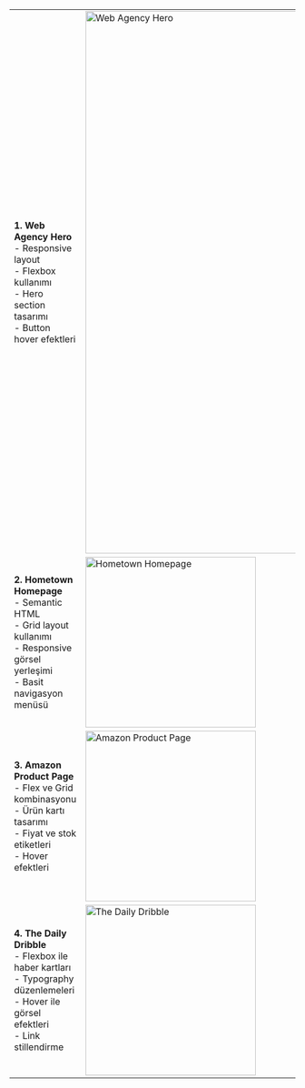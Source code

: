 <table>
  <tr>
    <td>
      <strong>1. Web Agency Hero</strong><br>
      - Responsive layout<br>
      - Flexbox kullanımı<br>
      - Hero section tasarımı<br>
      - Button hover efektleri
    </td>
    <td>
     <img width="1914" height="954" alt="Web Agency Hero" src="https://github.com/user-attachments/assets/1000cfc1-1e24-4b20-bab2-872fa93561d8" />
    </td>
  </tr>
  <tr>
    <td>
      <strong>2. Hometown Homepage</strong><br>
      - Semantic HTML<br>
      - Grid layout kullanımı<br>
      - Responsive görsel yerleşimi<br>
      - Basit navigasyon menüsü
    </td>
    <td>
      <img src="https://github.com/user-attachments/assets/b9802185-a852-4c93-87e9-eebb9a017a6e" width="300" alt="Hometown Homepage">
    </td>
  </tr>
  <tr>
    <td>
      <strong>3. Amazon Product Page</strong><br>
      - Flex ve Grid kombinasyonu<br>
      - Ürün kartı tasarımı<br>
      - Fiyat ve stok etiketleri<br>
      - Hover efektleri
    </td>
    <td>
      <img src="https://github.com/user-attachments/assets/08e13dfe-d783-446d-9c09-8f3c1df24ce6" width="300" alt="Amazon Product Page">
    </td>
  </tr>
  <tr>
    <td>
      <strong>4. The Daily Dribble</strong><br>
      - Flexbox ile haber kartları<br>
      - Typography düzenlemeleri<br>
      - Hover ile görsel efektleri<br>
      - Link stillendirme
    </td>
    <td>
      <img src="https://github.com/user-attachments/assets/a81aacd7-460c-4195-818f-f3faf84ab8e8" width="300" alt="The Daily Dribble">
    </td>
  </tr>
</table>
